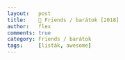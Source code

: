 ```yaml
---
layout:   post
title:    👫 Friends / barátok [2018]
author:   flex
comments: true
category: Friends / barátok
tags:     [listák, awesome]
---
```



